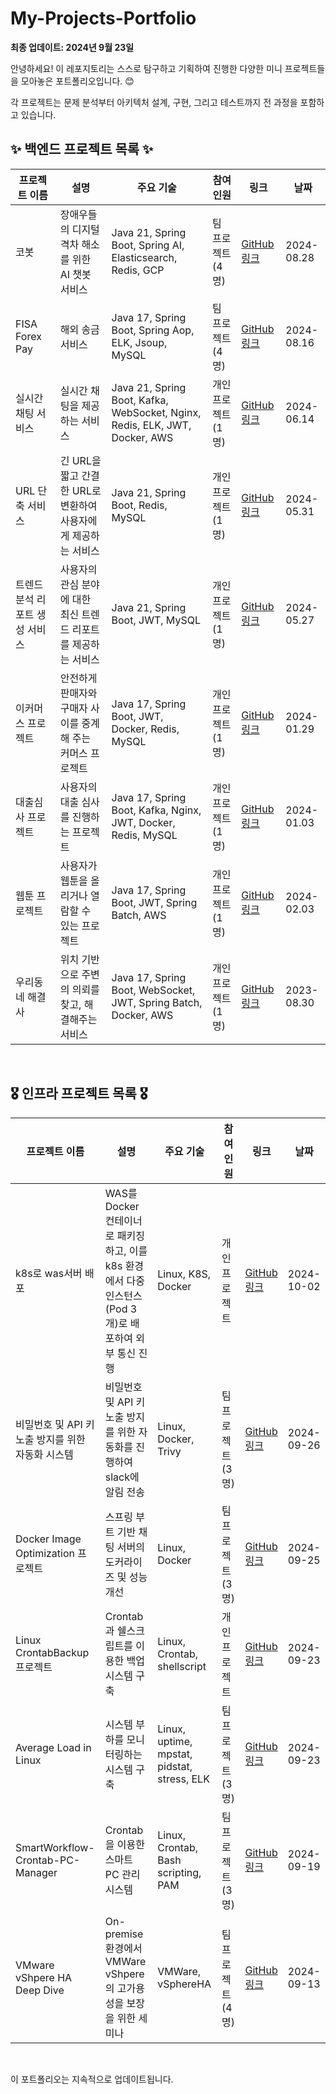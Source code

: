 # My-Projects-Portfolio

**최종 업데이트: 2024년 9월 23일**

안녕하세요! 이 레포지토리는 스스로 탐구하고 기획하여 진행한 다양한 미니 프로젝트들을 모아놓은 포트폴리오입니다. 😊

각 프로젝트는 문제 분석부터 아키텍처 설계, 구현, 그리고 테스트까지 전 과정을 포함하고 있습니다.

## ✨ 백엔드 프로젝트 목록 ✨

| 프로젝트 이름           | 설명                                     | 주요 기술                                                                       | 참여 인원        | 링크                                                               | 날짜         |
|-------------------|----------------------------------------|-----------------------------------------------------------------------------|--------------|------------------------------------------------------------------|------------|
| 코봇                | 장애우들의 디지털 격차 해소를 위한 AI 챗봇 서비스          | Java 21, Spring Boot, Spring AI, Elasticsearch, Redis, GCP                  | 팀 프로젝트 (4명)  | [GitHub 링크](https://github.com/publiko2024/kobot_backend)        | 2024-08.28 |
| FISA Forex Pay    | 해외 송금 서비스                              | Java 17, Spring Boot, Spring Aop, ELK, Jsoup, MySQL                         | 팀 프로젝트 (4명)  | [GitHub 링크](https://github.com/SeokCheol-Lee/FISA-Forex-Pay)     | 2024-08.16 |
| 실시간 채팅 서비스        | 실시간 채팅을 제공하는 서비스                       | Java 21, Spring Boot, Kafka, WebSocket, Nginx, Redis, ELK, JWT, Docker, AWS | 개인 프로젝트 (1명) | [GitHub 링크](https://github.com/f-lab-edu/chat-server)            | 2024-06.14 |
| URL 단축 서비스        | 긴 URL을 짧고 간결한 URL로 변환하여 사용자에게 제공하는 서비스 | Java 21, Spring Boot, Redis, MySQL                                          | 개인 프로젝트 (1명) | [GitHub 링크](https://github.com/SeokCheol-Lee/ShortenURL)         | 2024-05.31 |
| 트렌드 분석 리포트 생성 서비스 | 사용자의 관심 분야에 대한 최신 트렌드 리포트를 제공하는 서비스    | Java 21, Spring Boot, JWT, MySQL                                            | 개인 프로젝트 (1명) | [GitHub 링크](https://github.com/SeokCheol-Lee/trend-report)       | 2024-05.27 |
| 이커머스 프로젝트         | 안전하게 판매자와 구매자 사이를 중계해 주는 커머스 프로젝트      | Java 17, Spring Boot, JWT, Docker, Redis, MySQL                             | 개인 프로젝트 (1명) | [GitHub 링크](https://github.com/SeokCheol-Lee/Commerce)           | 2024-01.29 |
| 대출심사 프로젝트         | 사용자의 대출 심사를 진행하는 프로젝트                  | Java 17, Spring Boot, Kafka, Nginx, JWT, Docker, Redis, MySQL               | 개인 프로젝트 (1명) | [GitHub 링크](https://github.com/SeokCheol-Lee/fintech)            | 2024-01.03 |
| 웹툰 프로젝트           | 사용자가 웹툰을 올리거나 열람할 수 있는 프로젝트            | Java 17, Spring Boot, JWT, Spring Batch, AWS                                | 개인 프로젝트 (1명) | [GitHub 링크](https://github.com/SeokCheol-Lee/Webtoon)            | 2024-02.03 |
| 우리동네 해결사          | 위치 기반으로 주변의 의뢰를 찾고, 해결해주는 서비스          | Java 17, Spring Boot, WebSocket, JWT, Spring Batch, Docker, AWS             | 개인 프로젝트 (1명) | [GitHub 링크](https://github.com/my-neighborhood-solver/nsBackEnd) | 2023-08.30 |

<br>

## 🎖️ 인프라 프로젝트 목록 🎖️

| 프로젝트 이름                          | 설명                                                                  | 주요 기술                                       | 참여 인원       | 링크                                                                                | 날짜         |
|----------------------------------|---------------------------------------------------------------------|---------------------------------------------|-------------|-----------------------------------------------------------------------------------|------------|
| k8s로 was서버 배포                    | WAS를 Docker 컨테이너로 패키징하고, 이를 k8s 환경에서 다중 인스턴스(Pod 3개)로 배포하여 외부 통신 진행 | Linux, K8S, Docker                          | 개인 프로젝트 | [GitHub 링크](https://github.com/SeokCheol-Lee/k8s_was_depoyment)                   | 2024-10-02 |
| 비밀번호 및 API 키 노출 방지를 위한 자동화 시스템   | 비밀번호 및 API 키 노출 방지를 위한 자동화를 진행하여 slack에 알림 전송                       | Linux, Docker, Trivy                        | 팀 프로젝트 (3명) | [GitHub 링크](https://github.com/SeokCheol-Lee/Secret_Information_Detection_System) | 2024-09-26 |
| Docker Image Optimization 프로젝트   | 스프링 부트 기반 채팅 서버의 도커라이즈 및 성능 개선                                      | Linux, Docker                               | 팀 프로젝트 (3명) | [GitHub 링크](https://github.com/SeokCheol-Lee/Docker_Image_Optimization)           | 2024-09-25 |
| Linux CrontabBackup 프로젝트         | Crontab과 쉘스크립트를 이용한 백업 시스템 구축                                       | Linux, Crontab, shellscript                 | 개인 프로젝트     | [GitHub 링크](https://github.com/SeokCheol-Lee/Linux_CrontabBackup)                 | 2024-09-23 |
| Average Load in Linux            | 시스템 부하를 모니터링하는 시스템 구축                                               | Linux, uptime, mpstat, pidstat, stress, ELK | 팀 프로젝트 (3명) | [GitHub 링크](https://github.com/SeokCheol-Lee/Average_Load_in_Linux)               | 2024-09-23 |
| SmartWorkflow-Crontab-PC-Manager | Crontab을 이용한 스마트 PC 관리 시스템                                          | Linux, Crontab, Bash scripting, PAM         | 팀 프로젝트 (3명) | [GitHub 링크](https://github.com/SeokCheol-Lee/WooriFISA_linux_crontab)             | 2024-09-19 |
| VMware vShpere HA Deep Dive      | On-premise 환경에서 VMWare vShpere의 고가용성을 보장을 위한 세미나                    | VMWare, vSphereHA                           | 팀 프로젝트 (4명) | [GitHub 링크](https://github.com/SeokCheol-Lee/vSphereHA_Seminar)                   | 2024-09-13 |

<br>

이 포트폴리오는 지속적으로 업데이트됩니다.
